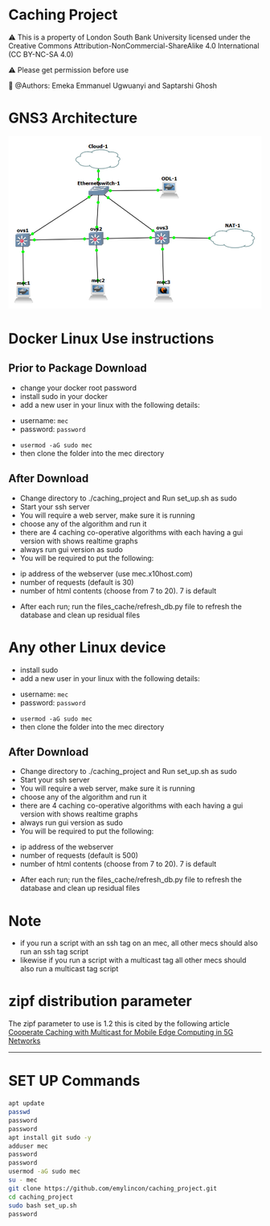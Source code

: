 # Caching Project
⚠️ This is a property of London South Bank University licensed under the Creative Commons Attribution-NonCommercial-ShareAlike 4.0 International (CC BY-NC-SA 4.0)

⚠️ Please get permission before use

🧑 @Authors: Emeka Emmanuel Ugwuanyi and Saptarshi Ghosh

# GNS3 Architecture
![gns3 architecture](gns3_arch.png)
# Docker Linux Use instructions
## Prior to Package Download
* change your docker root password
* install sudo in your docker
* add a new user in your linux with the following details:
- username: `mec`
- password: `password`
* `usermod -aG sudo mec`
* then clone the folder into the mec directory 
## After Download 
* Change directory to ./caching_project and Run set_up.sh as sudo
* Start your ssh server
* You will require a web server, make sure it is running
* choose any of the algorithm and run it
* there are 4 caching co-operative algorithms with each having a gui version with shows realtime graphs
* always run gui version as sudo
* You will be required to put the following:
- ip address of the webserver (use mec.x10host.com)
- number of requests (default is 30)
- number of html contents (choose from 7 to 20). 7 is default
* After each run; run the files_cache/refresh_db.py file to refresh the database and clean up residual files

# Any other Linux device 
* install sudo
* add a new user in your linux with the following details:
- username: `mec`
- password: `password`
* `usermod -aG sudo mec`
* then clone the folder into the mec directory 
## After Download 
* Change directory to ./caching_project and Run set_up.sh as sudo
* Start your ssh server
* You will require a web server, make sure it is running
* choose any of the algorithm and run it
* there are 4 caching co-operative algorithms with each having a gui version with shows realtime graphs
* always run gui version as sudo
* You will be required to put the following:
- ip address of the webserver
- number of requests (default is 500)
- number of html contents (choose from 7 to 20). 7 is default
* After each run; run the files_cache/refresh_db.py file to refresh the database and clean up residual files

# Note
* if you run a script with an ssh tag on an mec, all other mecs should also run an ssh tag script
* likewise if you run a script with a multicast tag all other mecs should also run a multicast tag script


# zipf distribution parameter
The zipf parameter to use is 1.2 this is cited by the following article [Cooperate Caching with Multicast for Mobile Edge
Computing in 5G Networks](https://ieeexplore.ieee.org/stamp/stamp.jsp?tp=&arnumber=8108600)
__________________________________________________
# SET UP Commands
```bash
apt update  
passwd   
password   
password   
apt install git sudo -y  
adduser mec  
password  
password  
usermod -aG sudo mec  
su - mec  
git clone https://github.com/emylincon/caching_project.git  
cd caching_project  
sudo bash set_up.sh  
password
```
